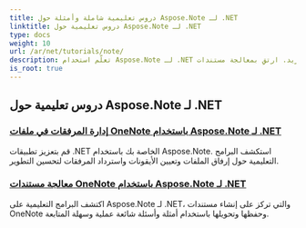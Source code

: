 ```yaml
---
title: دروس تعليمية شاملة وأمثلة حول Aspose.Note لـ .NET
linktitle: دروس تعليمية حول Aspose.Note لـ .NET
type: docs
weight: 10
url: /ar/net/tutorials/note/
description: تعلّم استخدام Aspose.Note لـ .NET من خلال دروس تعليمية شاملة. انغمس في المرفقات والارتباطات التشعبية والصور والمزيد. ارتقِ بمعالجة مستندات OneNote لديك.
is_root: true
---
```


## دروس تعليمية حول Aspose.Note لـ .NET 
### [إدارة المرفقات في ملفات OneNote باستخدام Aspose.Note لـ .NET](./manage-attachments/)
قم بتعزيز تطبيقات .NET الخاصة بك باستخدام Aspose.Note. استكشف البرامج التعليمية حول إرفاق الملفات وتعيين الأيقونات واسترداد المرفقات لتحسين التطوير.
### [ معالجة مستندات OneNote باستخدام Aspose.Note لـ .NET](./one-note-document-manipulation/)
اكتشف البرامج التعليمية على Aspose.Note لـ .NET، والتي تركز على إنشاء مستندات OneNote وحفظها وتحويلها باستخدام أمثلة وأسئلة شائعة عملية وسهلة المتابعة.